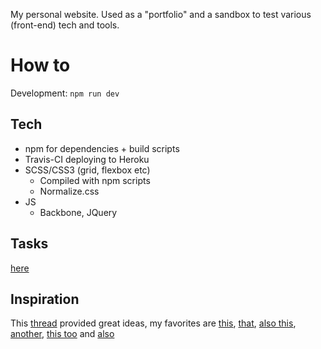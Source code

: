 My personal website. Used as a "portfolio" and a sandbox to test various (front-end) tech and tools. 

# How to
Development: ```npm run dev```

## Tech
+ npm for dependencies + build scripts
+ Travis-CI deploying to Heroku
+ SCSS/CSS3 (grid, flexbox etc)
  + Compiled with npm scripts
  + Normalize.css
+ JS
  + Backbone, JQuery

## Tasks
[here](https://github.com/spygi/cv-app/projects/1)

## Inspiration
This [thread](https://twitter.com/zachleat/status/984452037164269569) provided great ideas, my favorites are [this](https://knowkalpesh.in/), [that](http://www.rauldronca.com/), [also this](http://alexiscreuzot.com/), [another](https://www.robertgabriel.ninja), [this too](https://lichter.io/) and [also](https://benbrignell.com/)
